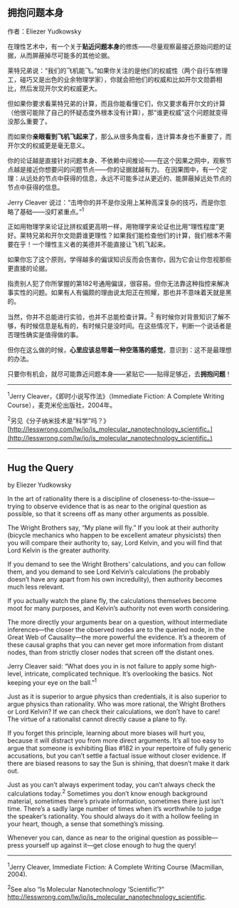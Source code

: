 ## 拥抱问题本身

作者：Eliezer Yudkowsky

在理性艺术中，有一个关于**贴近问题本身**的修炼——尽量观察最接近原始问题的证据，从而屏蔽掉尽可能多的其他论据。

莱特兄弟说：“我们的飞机能飞。”如果你关注的是他们的权威性（两个自行车修理工，碰巧又是出色的业余物理学家），你就会把他们的权威和比如开尔文勋爵相比，然后发现开尔文的权威更大。

但如果你要求看莱特兄弟的计算，而且你能看懂它们，你又要求看开尔文的计算（他很可能除了自己的怀疑态度外根本没有计算），那“谁更权威”这个问题就变得没那么重要了。

而如果你**亲眼看到飞机飞起来了**，那么从很多角度看，连计算本身也不重要了，而开尔文的权威更是毫无意义。

你的论证越是直接针对问题本身、不依赖中间推论——在这个因果之网中，观察节点越是接近你想要问的问题节点——你的证据就越有力。
在因果图中，有一个定理：从远处的节点中获得的信息，永远不可能多过从更近的、能屏蔽掉远处节点的节点中获得的信息。

Jerry Cleaver 说过：“击垮你的并不是你没用上某种高深复杂的技巧，而是你忽略了基础——没盯紧重点。”<sup>1</sup>

正如用物理学来论证比拼权威更高明一样，用物理学来论证也比用“理性程度”更好。莱特兄弟和开尔文勋爵谁更理性？如果我们能检查他们的计算，我们根本不需要在乎！一个理性主义者的美德并不能直接让飞机飞起来。

如果你忘了这个原则，学得越多的偏误知识反而会伤害你，因为它会让你忽视那些更直接的论据。

指责别人犯了你所掌握的第182号通用偏误，很容易。但你无法靠这种指控来解决事实性的问题。如果有人有偏颇的理由说太阳正在照耀，那也并不意味着天就是黑的。

当然，你并不总能进行实验，也并不总能检查计算。<sup>2</sup> 有时候你对背景知识了解不够，有时候信息是私有的，有时候只是没时间。在这些情况下，判断一个说话者是否理性确实是值得做的事。

但你在这么做的时候，**心里应该总带着一种空落落的感觉**，意识到：这不是最理想的办法。

只要你有机会，就尽可能靠近问题本身——紧贴它——贴得足够近，去**拥抱问题**！

---

<sup>1</sup>Jerry Cleaver，《即时小说写作法》（Immediate Fiction: A Complete Writing Course），麦克米伦出版社，2004年。

<sup>2</sup>另见《分子纳米技术是“科学”吗？》[http://lesswrong.com/lw/io/is_molecular_nanotechnology_scientific。](http://lesswrong.com/lw/io/is_molecular_nanotechnology_scientific。)

---

## Hug the Query

by Eliezer Yudkowsky

In the art of rationality there is a discipline of closeness-to-the-issue—trying to observe evidence that is as near to the original question as possible, so that it screens off as many other arguments as possible.

The Wright Brothers say, “My plane will fly.” If you look at their authority (bicycle mechanics who happen to be excellent amateur physicists) then you will compare their authority to, say, Lord Kelvin, and you will find that Lord Kelvin is the greater authority.

If you demand to see the Wright Brothers’ calculations, and you can follow them, and you demand to see Lord Kelvin’s calculations (he probably doesn’t have any apart from his own incredulity), then authority becomes much less relevant.

If you actually watch the plane fly, the calculations themselves become moot for many purposes, and Kelvin’s authority not even worth considering.

The more directly your arguments bear on a question, without intermediate inferences—the closer the observed nodes are to the queried node, in the Great Web of Causality—the more powerful the evidence. It’s a theorem of these causal graphs that you can never get more information from distant nodes, than from strictly closer nodes that screen off the distant ones.

Jerry Cleaver said: “What does you in is not failure to apply some high-level, intricate, complicated technique. It’s overlooking the basics. Not keeping your eye on the ball.”<sup>1</sup>

Just as it is superior to argue physics than credentials, it is also superior to argue physics than rationality. Who was more rational, the Wright Brothers or Lord Kelvin? If we can check their calculations, we don’t have to care! The virtue of a rationalist cannot directly cause a plane to fly.

If you forget this principle, learning about more biases will hurt you, because it will distract you from more direct arguments. It’s all too easy to argue that someone is exhibiting Bias #182 in your repertoire of fully generic accusations, but you can’t settle a factual issue without closer evidence. If there are biased reasons to say the Sun is shining, that doesn’t make it dark out.

Just as you can’t always experiment today, you can’t always check the calculations today.<sup>2</sup> Sometimes you don’t know enough background material, sometimes there’s private information, sometimes there just isn’t time. There’s a sadly large number of times when it’s worthwhile to judge the speaker’s rationality. You should always do it with a hollow feeling in your heart, though, a sense that something’s missing.

Whenever you can, dance as near to the original question as possible—press yourself up against it—get close enough to hug the query!

---

<sup>1</sup>Jerry Cleaver, Immediate Fiction: A Complete Writing Course (Macmillan, 2004).

<sup>2</sup>See also “Is Molecular Nanotechnology ’Scientific’?” http://lesswrong.com/lw/io/is_molecular_nanotechnology_scientific.